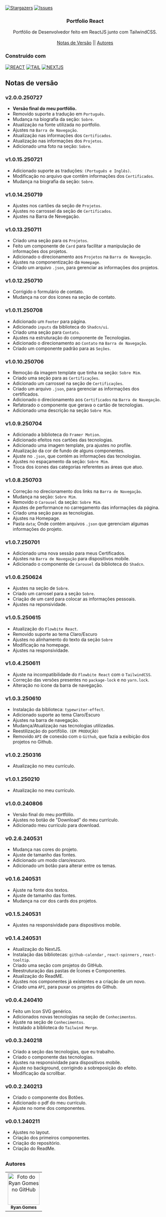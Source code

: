 <!--
Readme used from model
https://github.com/othneildrew/Best-README-Template
-->

<a name="readme-top"></a>

[![Stargazers][stars-shield]][stars-url]
[![Issues][issues-shield]][issues-url]

<!-- PROJECT LOGO -->
<div align="center">
  <h3 align="center">Portfolio React</h3>

  <p align="center">
    Portfólio de Desenvolvedor feito em ReactJS junto com TailwindCSS.
    <br />
    <br />
    <a href="#notas-de-versão">Notas de Versão</a>
    ||
    <!-- <a href="https://github.com/RRyanDEV/avaliacao-interpessoal/issues">Reportar um Bug</a> 
    || -->
    <a href="#autores">Autores</a>
    </p>
</div>

### Construído com

[![REACT][REACT]][react-url]
[![TAIL][TAILWINDCSS]][tailw-url]
[![NEXTJS][NEXT.JS]][nextjs-url]

<a name="section-changelog">

## Notas de versão

</a>

### v2.0.0.250727

- **Versão final do meu portfólio.**
- Removido suporte a tradução em `Português`.
- Mudança na biografia da seção: `Sobre`.
- Atualização na fonte utilizada no portfolio.
- Ajustes na `Barra de Navegação`.
- Atualização nas informações dos `Certificados`.
- Atualização nas informações dos `Projetos`.
- Adicionado uma foto na seção: `Sobre`.

### v1.0.15.250721

- Adicionado suporte as traduções: `(Português e Inglês)`.
- Modificação no arquivo que contêm informações dos `Certificados`.
- Mudança na biografia da seção: `Sobre`.

### v1.0.14.250719

- Ajustes nos cartões da seção de `Projetos`.
- Ajustes no carrossel da seção de `Certificados`.
- Ajustes na Barra de Nevegação.

### v1.0.13.250711

- Criado uma seção para os `Projetos`.
- Feito um componente de `Card` para facilitar a manipulação de informações dos projetos.
- Adicionado o direcionamento aos `Projetos` na `Barra de Navegação`.
- Ajustes na componentização da `Homepage`.
- Criado um arquivo `.json`, para gerenciar as informações dos projetos.

### v1.0.12.250710

- Corrigido o formulário de contato.
- Mudança na cor dos ícones na seção de contato.

### v1.0.11.250708

- Adicionado um `Footer` para página.
- Adicionado `inputs` da biblioteca do `Shadcn/ui`.
- Criado uma seção para `Contato`.
- Ajustes na estruturação do componente de Tecnologias.
- Adicionado o direcionamento ao `Contato` na `Barra de Navegação`.
- Criado um componente padrão para as `Seções`.

### v1.0.10.250706

- Remoção da imagem template que tinha na seção: `Sobre Mim`.
- Criado uma seção para as `Certificações`.
- Adicionado um carrossel na seção de `Certificações`.
- Criado um arquivo `.json`, para gerenciar as informações dos certificados.
- Adicionado o direcionamento aos `Certificados` na `Barra de Navegação`.
- Refatorado o componente que gerava o cartão de tecnologias.
- Adicionado uma descrição na seção `Sobre Mim`.

### v1.0.9.250704

- Adicionado a biblioteca do `Framer Motion`.
- Adicionado efeitos nos cartões das tecnologias.
- Adicionado uma imagem template, pra ajustes no profile.
- Atualização da cor de fundo de alguns componentes.
- Ajuste no `.json`, que contém as informações das tecnologias.
- Ajustes no espaçamento da seção: `Sobre Mim`.
- Troca dos ícones das categorias referentes as áreas que atuo.

### v1.0.8.250703

- Correção no direcionamento dos links na `Barra de Navegação`.
- Mudança na seção: `Sobre Mim`.
- Removido o `Carousel` da seção: `Sobre Mim`.
- Ajustes de performance no carregamento das informações da página.
- Criado uma seção para as tecnologias.
- Ajustes na Homepage.
- Pasta `data`; Onde contém arquivos `.json` que gerenciam algumas informações do projeto.

### v1.0.7.250701

- Adicionado uma nova sessão para meus Certificados.
- Ajustes na `Barra de Navegação` para dispositivos mobile.
- Adicionado o componente de `Carousel` da biblioteca do `Shadcn`.

### v1.0.6.250624

- Ajustes na seção de `Sobre`.
- Criado um carrosel para a seção `Sobre`.
- Criação de um card para colocar as informações pessoais.
- Ajustes na reponsividade.

### v1.0.5.250615

- Atualização do `Flowbite React`.
- Removido suporte ao tema Claro/Escuro
- Ajustes no alinhamento do texto da seção `Sobre`
- Modificação na homepage.
- Ajustes na responsividade.

### v1.0.4.250611

- Ajuste na incompatibilidade do `Flowbite React` com o `TailwindCSS`.
- Correção das versões presentes no `package-lock` e no `yarn.lock`.
- Alteração no ícone da barra de navegação.

### v1.0.3.250610

- Instalação da biblioteca: `typewriter-effect`.
- Adicionado suporte ao tema Claro/Escuro
- Ajustes na barra de navegação.
- Mudança/Atualização nas tecnologias utilizadas.
- Reestilização do portifólio. `(EM PRODUÇÃO)`
- Removido `API` de conexão com o `Github`, que fazia a exibição dos projetos no Github.

### v1.0.2.250316

- Atualização no meu currículo.

### v1.0.1.250210

- Atualização no meu currículo.

### v1.0.0.240806

- Versão final do meu portfólio.
- Ajustes no botão de "Download" do meu currículo.
- Adicionado meu currículo para download.

### v0.2.6.240531

- Mudança nas cores do projeto.
- Ajuste de tamanho das fontes.
- Adicionado um modo claro/escuro.
- Adicionado um botão para alterar entre os temas.

### v0.1.6.240531

- Ajuste na fonte dos textos.
- Ajuste de tamanho das fontes.
- Mudança na cor dos cards dos projetos.

### v0.1.5.240531

- Ajustes na responsividade para dispositivos mobile.

### v0.1.4.240531

- Atualização do NextJS.
- Instalação das bibliotecas: `github-calendar` , `react-spinners` , `react-tooltip`.
- Criado uma seção com projetos do GitHub.
- Reestruturação das pastas de Ícones e Componentes.
- Atualização do ReadME.
- Ajustes nos componentes já existentes e a criação de um novo.
- Criado uma `API`, para puxar os projetos do Github.

### v0.0.4.240410

- Feito um Icon SVG genérico.
- Adicionados novas tecnologias na seção de `Conhecimentos`.
- Ajuste na seção de `Conhecimentos`.
- Instalado a biblioteca do `Tailwind Merge`.

### v0.0.3.240218

- Criado a seção das tecnologias, que eu trabalho.
- Criado o componente das tecnologias.
- Ajustes na responsividade para dispositivos mobile.
- Ajuste no background, corrigindo a sobreposição do efeito.
- Modificação da scrollbar.

### v0.0.2.240213

- Criado o componente dos Botões.
- Adicionado o pdf do meu currículo.
- Ajuste no nome dos componentes.

### v0.0.1.240211

- Ajustes no layout.
- Criação dos primeiros componentes.
- Criação do repositório.
- Criação do ReadMe.

##

<a name="section-autores">

### Autores

</a>

<table>
  <tr>
    <td align="center">
      <a href="#">
        <img src="https://avatars.githubusercontent.com/u/85912228?v=4" width="100px;" alt="Foto do Ryan Gomes no GitHub"/><br>
        <sub>
          <b>Ryan Gomes</b>
        </sub>
      </a>
    </td>
</table>

<!-- MARKDOWN LINKS & IMAGES -->
<!-- https://www.markdownguide.org/basic-syntax/#reference-style-links -->

[stars-shield]: https://img.shields.io/github/stars/RRyanDEV/portfolio-react?style=for-the-badge
[stars-url]: https://github.com/RRyanDEV/portfolio-react/stargazers
[issues-shield]: https://img.shields.io/github/issues/RRyanDEV/portfolio-react?style=for-the-badge
[issues-url]: https://github.com/RRyanDEV/portfolio-react/issues
[REACT]: https://img.shields.io/badge/React-%2320232a.svg?&style=for-the-badge&logo=React&logoColor=%2361DAFB
[react-url]: https://pt-br.reactjs.org
[TAILWINDCSS]: https://img.shields.io/badge/TailwindCSS-%2338B2AC.svg?style=for-the-badge&logo=tailwind-css&logoColor=white
[tailw-url]: https://tailwindcss.com/
[NEXT.JS]: https://img.shields.io/badge/NextJS-black?style=for-the-badge&logo=next.js&logoColor=white
[nextjs-url]: https://nextjs.org/
